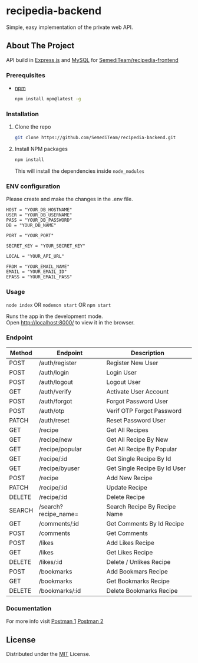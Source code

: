 # recipedia-backend

Simple, easy implementation of the private web API.

## About The Project

API build in [Express.js](https://expressjs.com/) and [MySQL](https://www.mysql.com/) for [SemediTeam/recipedia-frontend](https://github.com/SemediTeam/recipedia-frontend)

### Prerequisites

- [npm](https://nodejs.org/en/download/)
  ```sh
  npm install npm@latest -g
  ```

### Installation

1. Clone the repo
   ```sh
   git clone https://github.com/SemediTeam/recipedia-backend.git
   ```
2. Install NPM packages
   ```sh
   npm install
   ```
   This will install the dependencies inside `node_modules`

### ENV configuration

Please create and make the changes in the .env file.

```
HOST = "YOUR_DB_HOSTNAME"
USER = "YOUR_DB_USERNAME"
PASS = "YOUR_DB_PASSWORD"
DB = "YOUR_DB_NAME"

PORT = "YOUR_PORT"

SECRET_KEY = "YOUR_SECRET_KEY"

LOCAL = "YOUR_API_URL"

FROM = "YOUR_EMAIL_NAME"
EMAIL = "YOUR_EMAIL_ID"
EPASS = "YOUR_EMAIL_PASS"
```

### Usage

`node index` OR `nodemon start` OR `npm start`

Runs the app in the development mode.<br>
Open [http://localhost:8000/](http://localhost:8000/) to view it in the browser.

### Endpoint

| Method | Endpoint | Description |
| --- | --- | --- |
| POST | /auth/register | Register New User |
| POST | /auth/login | Login User |
| POST | /auth/logout | Logout User |
| GET | /auth/verify | Activate User Account |
| POST | /auth/forgot | Forgot Password User |
| POST | /auth/otp | Verif OTP Forgot Password |
| PATCH | /auth/reset | Reset Password User |
| GET | /recipe | Get All Recipes |
| GET | /recipe/new | Get All Recipe By New |
| GET | /recipe/popular | Get All Recipe By Popular |
| GET | /recipe/:id | Get Single Recipe By Id |
| GET | /recipe/byuser | Get Single Recipe By Id User |
| POST | /recipe | Add New Recipe |
| PATCH | /recipe/:id | Update Recipe |
| DELETE | /recipe/:id | Delete Recipe |
| SEARCH | /search?recipe_name= | Search Recipe By Recipe Name |
| GET | /comments/:id | Get Comments By Id Recipe |
| POST | /comments | Get Comments |
| POST | /likes | Add Likes Recipe |
| GET | /likes | Get Likes Recipe |
| DELETE | /likes/:id | Delete / Unlikes Recipe |
| POST | /bookmarks | Add Bookmars Recipe |
| GET | /bookmarks | Get Bookmarks Recipe |
| DELETE | /bookmarks/:id | Delete Bookmarks Recipe |

### Documentation

For more info visit [Postman 1](https://documenter.getpostman.com/view/13522642/TVsuCSZz)
                    [Postman 2](https://documenter.getpostman.com/view/13520286/TVsxB6ht)
## License

Distributed under the [MIT](https://github.com/SemediTeam/recipedia-backend/blob/main/LICENSE) License.

